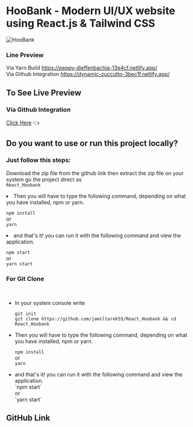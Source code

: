 # HooBank - Modern UI/UX website using React.js & Tailwind CSS

![HooBank](https://i.ibb.co/BK1Hn0x/Screenshot-2022-08-08-at-4-05-48-PM.png)


### Line Preview
Via Yarn Build
 https://peppy-dieffenbachia-13e4cf.netlify.app/
 <br>
 Via Github Integration
 https://dynamic-zuccutto-3bec1f.netlify.app/

## To See Live Preview
  ### Via Github Integration
 [Click Here](https://dynamic-zuccutto-3bec1f.netlify.app/) 👈


## Do you want to use or run this project locally?

### Just follow this steps:
Download the zip file from the github link
then extract the zip file on your system 
go the project direct as <br/>`React_Hoobank`
<li>Then you will have to type the following command, depending on what you have installed, npm or yarn.</li>
  
  `npm install`<br/>
    or <br/>
  `yarn`
  <li>and that's it! you can run it with the following command and view the application.</li>

  `npm start`
   <br/>or <br/>
  `yarn start`
  
 ### For Git Clone
 <br/> 

<ul>
  <li>In your system console write </li>
  
  `git init`<br/>
  `git clone https://github.com/jamiltarek55/React_Hoobank && cd React_Hoobank`

  <li>Then you will have to type the following command, depending on what you have installed, npm or yarn.</li>
  
  `npm install`<br/>
    or <br/>
  `yarn`
  <li>and that's it! you can run it with the following command and view the application.</li>
  `npm start`
   <br/> or <br/>
  `yarn start`
</ul>


## GitHub Link
 
